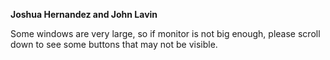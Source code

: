 **Joshua Hernandez and John Lavin**

Some windows are very large, so if monitor is not big enough, please scroll down to see some buttons that may not be visible.